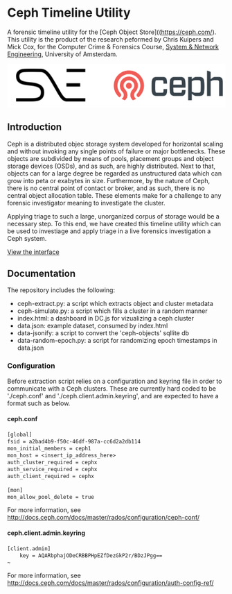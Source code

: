 # Ceph Timeline Utility 

A forensic timeline utility for the [Ceph Object Store]((https://ceph.com/). This utility is the product of the research peformed by Chris Kuipers and Mick Cox, for the Computer Crime & Forensics Course, [System & Network Engineering](https://www.os3.nl/), University of Amsterdam.  

<p align="center">
  <img width="600" src="https://raw.githubusercontent.com/mjrc/ceph-timeline/master/images/sne-ceph.png">
</p>


## Introduction ## 

Ceph is a distributed objec storage system developed for horizontal scaling and without invoking any single points of failure or major bottlenecks. These objects are subdivided by means of pools, placement groups and object storage devices (OSDs), and as such, are highly distributed. Next to that, objects can for a large degree be regarded as unstructured data which can grow into peta or exabytes in size. Furthermore, by the nature of Ceph, there is no central point of contact or broker, and as such, there is no central object allocation table. These elements make for a challenge to any forensic investigator meaning to investigate the cluster. 

Applying triage to such a large, unorganized corpus of storage would be a necessary step. To this end, we have created this timeline utility which can be used to investiage and apply triage in a live forensics investigation a Ceph system.

[View the interface](https://mjrc.github.io/ceph-timeline/)

## Documentation ## 

The repository includes the following: 
 - ceph-extract.py: a script which extracts object and cluster metadata
 - ceph-simulate.py: a script which fills a cluster in a random manner
 - index.html: a dashboard in DC.js for vizualizing a ceph cluster
 - data.json: example dataset, consumed by index.html
 - data-jsonify: a script to convert the 'ceph-objects' sqllite db
 - data-random-epoch.py: a script for randomizing epoch timestamps in data.json 


### Configuration  ### 
Before extraction script relies on a configuration and keyring file in order to communicate with a Ceph clusters. These are currently hard coded to be './ceph.conf' and './ceph.client.admin.keyring', and are expected to have a format such as below.


#### ceph.conf ####
```
[global]
fsid = a2bad4b9-f50c-46df-987a-cc6d2a2db114
mon_initial_members = ceph1
mon_host = <insert_ip_address_here>
auth_cluster_required = cephx
auth_service_required = cephx
auth_client_required = cephx

[mon]
mon_allow_pool_delete = true
``` 
For more information, see http://docs.ceph.com/docs/master/rados/configuration/ceph-conf/

#### ceph.client.admin.keyring ####
```
[client.admin]
    key = AQARbphajODeCRBBPHpEZfDezGkP2r/BDzJPgg==
~                                                     
```
For more information, see http://docs.ceph.com/docs/master/rados/configuration/auth-config-ref/

### 

